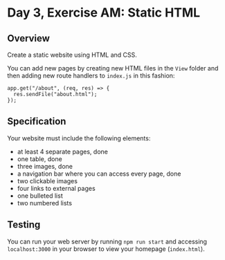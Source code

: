 # Day 3, Exercise AM: Static HTML

## Overview

Create a static website using HTML and CSS.

You can add new pages by creating new HTML files in the `View` folder and then adding new route handlers to `index.js` in this fashion:

```
app.get("/about", (req, res) => {
  res.sendFile("about.html");
});
```

## Specification

Your website must include the following elements:

- at least 4 separate pages, done
- one table, done
- three images, done
- a navigation bar where you can access every page, done 
- two clickable images
- four links to external pages
- one bulleted list
- two numbered lists

## Testing

You can run your web server by running `npm run start` and accessing `localhost:3000` in your browser to view your homepage (`index.html`).
